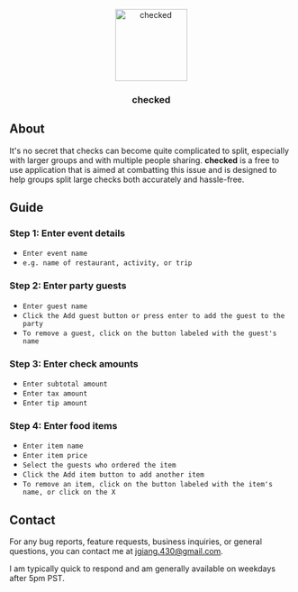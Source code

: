 <p align="center">
    <img src="/assets/images/favicon.ico" alt="checked" width="128" height="128" />
</p>

<h3 align="center">checked</h3>

## About

It's no secret that checks can become quite complicated to split, especially with larger groups and with multiple people sharing. **checked** is a free to use application that is aimed at combatting this issue and is designed to help groups split large checks both accurately and hassle-free.

## Guide

### Step 1: Enter event details

- `Enter event name`
- `e.g. name of restaurant, activity, or trip`

### Step 2: Enter party guests

- `Enter guest name`
- `Click the Add guest button or press enter to add the guest to the party`
- `To remove a guest, click on the button labeled with the guest's name`

### Step 3: Enter check amounts

- `Enter subtotal amount`
- `Enter tax amount`
- `Enter tip amount`

### Step 4: Enter food items

- `Enter item name`
- `Enter item price`
- `Select the guests who ordered the item`
- `Click the Add item button to add another item`
- `To remove an item, click on the button labeled with the item's name, or click on the X`

## Contact

For any bug reports, feature requests, business inquiries, or general questions, you can contact me at
[jgiang.430@gmail.com](mailto:jgiang.430@gmail.com).

I am typically quick to respond and am generally available on weekdays after 5pm PST.
